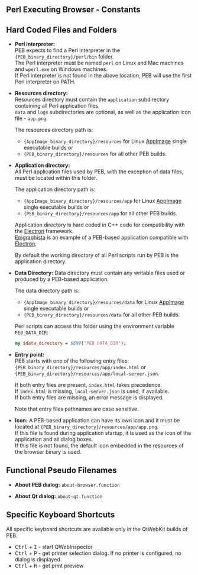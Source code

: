 Perl Executing Browser - Constants
--------------------------------------------------------------------------------

## Hard Coded Files and Folders
* **Perl interpreter:**  
  PEB expects to find a Perl interpreter in the ``{PEB_binary_directory}/perl/bin`` folder.  
  The Perl interpreter must be named ``perl`` on Linux and Mac machines and ``wperl.exe`` on Windows machines.  
  If Perl interpreter is not found in the above location, PEB will use the first Perl interpreter on PATH.  

* **Resources directory:**  
  Resources directory must contain the ``application`` subdirectory containing all Perl application files.  
  ``data`` and ``logs`` subdirectories are optional, as well as the application icon file - ``app.png``.  

  The resources directory path is:
  * ``{AppImage_binary_directory}/resources`` for Linux [AppImage](https://appimage.org/) single executable builds or
  * ``{PEB_binary_directory}/resources`` for all other PEB builds.

* **Application directory:**  
  All Perl application files used by PEB, with the exception of data files, must be located within this folder.  

  The application directory path is:
  * ``{AppImage_binary_directory}/resources/app`` for Linux [AppImage](https://appimage.org/) single executable builds or
  * ``{PEB_binary_directory}/resources/app`` for all other PEB builds.

  Application directory is hard coded in C++ code for compatibility with the [Electron](http://electron.atom.io/) framework.  
  [Epigraphista](https://github.com/ddmitov/epigraphista) is an example of a PEB-based application compatible with [Electron](http://electron.atom.io/).  

  By default the working directory of all Perl scripts run by PEB is the application directory.

* **Data Directory:**
  Data directory must contain any writable files used or produced by a PEB-based application.  

  The data directory path is:
  * ``{AppImage_binary_directory}/resources/data`` for Linux [AppImage](https://appimage.org/) single executable builds or
  * ``{PEB_binary_directory}/resources/data`` for all other PEB builds.

  Perl scripts can access this folder using the environment variable ``PEB_DATA_DIR``:

  ```perl
  my $data_directory = $ENV{'PEB_DATA_DIR'};
  ```

* **Entry point:**  
  PEB starts with one of the following entry files:  
  ``{PEB_binary_directory}/resources/app/index.html`` or  
  ``{PEB_binary_directory}/resources/app/local-server.json``.  

  If both entry files are present, ``index.html`` takes precedence.  
  If ``index.html`` is missing, ``local-server.json`` is used, if available.  
  If both entry files are missing, an error message is displayed.  

  Note that entry files pathnames are case sensitive.

  <a name="icon"></a>
* **Icon:**
  A PEB-based application can have its own icon and it must be located at ``{PEB_binary_directory}/resources/app/app.png``.  
  If this file is found during application startup, it is used as the icon of the application and all dialog boxes.  
  If this file is not found, the default icon embedded in the resources of the browser binary is used.

## Functional Pseudo Filenames
* **About PEB dialog:** ``about-browser.function``

* **About Qt dialog:** ``about-qt.function``

## Specific Keyboard Shortcuts
All specific keyboard shortcuts are available only in the QtWebKit builds of PEB.
* <kbd>Ctrl</kbd> + <kbd>I</kbd> - start QWebInspector
* <kbd>Ctrl</kbd> + <kbd>P</kbd> - get printer selection dialog. If no printer is configured, no dialog is displayed.
* <kbd>Ctrl</kbd> + <kbd>R</kbd> - get print preview
